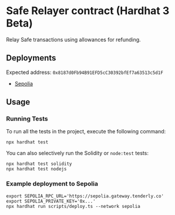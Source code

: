# Safe Relayer contract (Hardhat 3 Beta)

Relay Safe transactions using allowances for refunding.

## Deployments

Expected address: `0x8187d0Fb94B91EFD5cC30392bfEf7a63513c5d1F`

- [Sepolia](https://sepolia.etherscan.io/address/0x8187d0Fb94B91EFD5cC30392bfEf7a63513c5d1F)

## Usage

### Running Tests

To run all the tests in the project, execute the following command:

```shell
npx hardhat test
```

You can also selectively run the Solidity or `node:test` tests:

```shell
npx hardhat test solidity
npx hardhat test nodejs
```

### Example deployment to Sepolia

```shell
export SEPOLIA_RPC_URL='https://sepolia.gateway.tenderly.co'
export SEPOLIA_PRIVATE_KEY='0x...'
npx hardhat run scripts/deploy.ts --network sepolia
```
